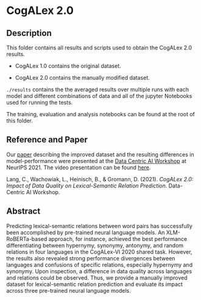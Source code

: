 # CogALex 2.0

## Description

This folder contains all results and scripts used to obtain the CogALex 2.0 results.

* CogALex 1.0 contains the original dataset.

* CogALex 2.0 contains the manually modified dataset.

`./results` contains the the averaged results over multiple runs with each model and different combinations of data and all of the jupyter Notebooks used for running the tests. 

The training, evaluation and analysis notebooks can be found at the root of this folder.

## Reference and Paper
Our [paper](https://datacentricai.org/neurips21/papers/164_CameraReady_CogALex_2_0.pdf) describing the improved dataset and the resulting differences in model-performance were presented at the [Data Centric AI Workshop](https://datacentricai.org/neurips21/) at NeurIPS 2021. The video presentation can be found [here](https://www.youtube.com/watch?v=bXugL-VBulw).

Lang, C., Wachowiak, L., Heinisch, B., & Gromann, D. (2021). *CogALex 2.0: Impact of Data Quality on Lexical-Semantic Relation Prediction*. Data-Centric AI Workshop. 

## Abstract

Predicting lexical-semantic relations between word pairs has successfully been accomplished by pre-trained neural language models. An XLM-RoBERTa-based approach, for instance, achieved the best performance differentiating between hypernymy, synonymy, antonymy, and random relations in four languages in the CogALex-VI 2020 shared task. However, the results also revealed strong performance divergences between languages and confusions of specific relations, especially hypernymy and synonymy. Upon inspection, a difference in data quality across languages and relations could be observed. Thus, we provide a manually improved dataset for lexical-semantic relation prediction and evaluate its impact across three pre-trained neural language models.
